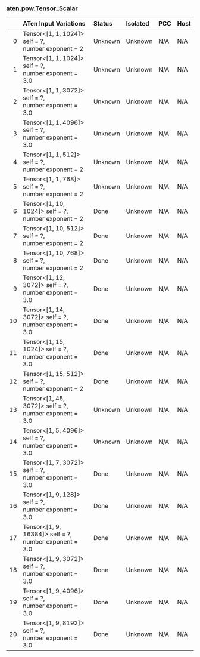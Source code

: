 ### aten.pow.Tensor_Scalar
|    | ATen Input Variations                                    | Status   | Isolated   | PCC   | Host   |
|---:|:---------------------------------------------------------|:---------|:-----------|:------|:-------|
|  0 | Tensor<[1, 1, 1024]> self = ?,<br>number exponent = 2    | Unknown  | Unknown    | N/A   | N/A    |
|  1 | Tensor<[1, 1, 1024]> self = ?,<br>number exponent = 3.0  | Unknown  | Unknown    | N/A   | N/A    |
|  2 | Tensor<[1, 1, 3072]> self = ?,<br>number exponent = 3.0  | Unknown  | Unknown    | N/A   | N/A    |
|  3 | Tensor<[1, 1, 4096]> self = ?,<br>number exponent = 3.0  | Unknown  | Unknown    | N/A   | N/A    |
|  4 | Tensor<[1, 1, 512]> self = ?,<br>number exponent = 2     | Unknown  | Unknown    | N/A   | N/A    |
|  5 | Tensor<[1, 1, 768]> self = ?,<br>number exponent = 2     | Unknown  | Unknown    | N/A   | N/A    |
|  6 | Tensor<[1, 10, 1024]> self = ?,<br>number exponent = 2   | Done     | Unknown    | N/A   | N/A    |
|  7 | Tensor<[1, 10, 512]> self = ?,<br>number exponent = 2    | Done     | Unknown    | N/A   | N/A    |
|  8 | Tensor<[1, 10, 768]> self = ?,<br>number exponent = 2    | Done     | Unknown    | N/A   | N/A    |
|  9 | Tensor<[1, 12, 3072]> self = ?,<br>number exponent = 3.0 | Done     | Unknown    | N/A   | N/A    |
| 10 | Tensor<[1, 14, 3072]> self = ?,<br>number exponent = 3.0 | Done     | Unknown    | N/A   | N/A    |
| 11 | Tensor<[1, 15, 1024]> self = ?,<br>number exponent = 3.0 | Done     | Unknown    | N/A   | N/A    |
| 12 | Tensor<[1, 15, 512]> self = ?,<br>number exponent = 2    | Done     | Unknown    | N/A   | N/A    |
| 13 | Tensor<[1, 45, 3072]> self = ?,<br>number exponent = 3.0 | Unknown  | Unknown    | N/A   | N/A    |
| 14 | Tensor<[1, 5, 4096]> self = ?,<br>number exponent = 3.0  | Unknown  | Unknown    | N/A   | N/A    |
| 15 | Tensor<[1, 7, 3072]> self = ?,<br>number exponent = 3.0  | Done     | Unknown    | N/A   | N/A    |
| 16 | Tensor<[1, 9, 128]> self = ?,<br>number exponent = 3.0   | Done     | Unknown    | N/A   | N/A    |
| 17 | Tensor<[1, 9, 16384]> self = ?,<br>number exponent = 3.0 | Done     | Unknown    | N/A   | N/A    |
| 18 | Tensor<[1, 9, 3072]> self = ?,<br>number exponent = 3.0  | Done     | Unknown    | N/A   | N/A    |
| 19 | Tensor<[1, 9, 4096]> self = ?,<br>number exponent = 3.0  | Done     | Unknown    | N/A   | N/A    |
| 20 | Tensor<[1, 9, 8192]> self = ?,<br>number exponent = 3.0  | Done     | Unknown    | N/A   | N/A    |

